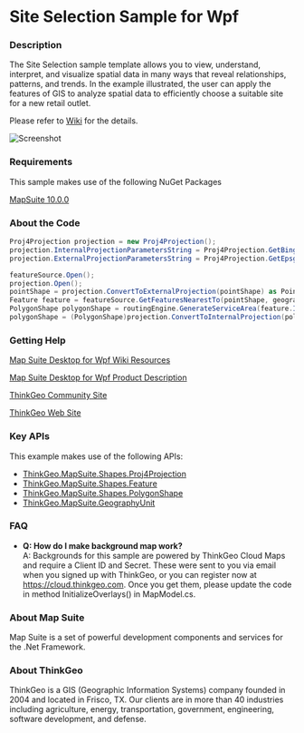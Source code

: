 # Site Selection Sample for Wpf

### Description
The Site Selection sample template allows you to view, understand, interpret, and visualize spatial data in many ways that reveal relationships, patterns, and trends. In the example illustrated, the user can apply the features of GIS to analyze spatial data to efficiently choose a suitable site for a new retail outlet.

Please refer to [Wiki](http://wiki.thinkgeo.com/wiki/map_suite_desktop_for_wpf) for the details.

![Screenshot](https://github.com/ThinkGeo/SiteSelectionSample-ForWpf/blob/master/Screenshot.gif)

### Requirements
This sample makes use of the following NuGet Packages

[MapSuite 10.0.0](https://www.nuget.org/packages?q=ThinkGeo)

### About the Code
```csharp
Proj4Projection projection = new Proj4Projection();
projection.InternalProjectionParametersString = Proj4Projection.GetBingMapParametersString();
projection.ExternalProjectionParametersString = Proj4Projection.GetEpsgParametersString(4326);

featureSource.Open();
projection.Open();
pointShape = projection.ConvertToExternalProjection(pointShape) as PointShape;
Feature feature = featureSource.GetFeaturesNearestTo(pointShape, geographyUnit, 1, ReturningColumnsType.NoColumns)[0];
PolygonShape polygonShape = routingEngine.GenerateServiceArea(feature.Id, new TimeSpan(0, tempDrivingTimeInMinutes, 0), 100, GeographyUnit.Feet);
polygonShape = (PolygonShape)projection.ConvertToInternalProjection(polygonShape);
```
### Getting Help

[Map Suite Desktop for Wpf Wiki Resources](http://wiki.thinkgeo.com/wiki/map_suite_desktop_for_wpf)

[Map Suite Desktop for Wpf Product Description](https://thinkgeo.com/ui-controls#desktop-platforms)

[ThinkGeo Community Site](http://community.thinkgeo.com/)

[ThinkGeo Web Site](http://www.thinkgeo.com)

### Key APIs
This example makes use of the following APIs:

- [ThinkGeo.MapSuite.Shapes.Proj4Projection](http://wiki.thinkgeo.com/wiki/api/thinkgeo.mapsuite.shapes.proj4projection)
- [ThinkGeo.MapSuite.Shapes.Feature](http://wiki.thinkgeo.com/wiki/api/thinkgeo.mapsuite.shapes.feature)
- [ThinkGeo.MapSuite.Shapes.PolygonShape](http://wiki.thinkgeo.com/wiki/api/thinkgeo.mapsuite.shapes.polygonshape)
- [ThinkGeo.MapSuite.GeographyUnit](http://wiki.thinkgeo.com/wiki/api/thinkgeo.mapsuite.geographyunit)

### FAQ
- __Q: How do I make background map work?__  
A: Backgrounds for this sample are powered by ThinkGeo Cloud Maps and require a Client ID and Secret. These were sent to you via email when you signed up with ThinkGeo, or you can register now at https://cloud.thinkgeo.com. Once you get them, please update the code in method InitializeOverlays() in MapModel.cs.  

### About Map Suite
Map Suite is a set of powerful development components and services for the .Net Framework.

### About ThinkGeo
ThinkGeo is a GIS (Geographic Information Systems) company founded in 2004 and located in Frisco, TX. Our clients are in more than 40 industries including agriculture, energy, transportation, government, engineering, software development, and defense.
